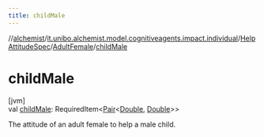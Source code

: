 ```yaml
---
title: childMale
---
```

//[alchemist](../../../../index.html)/[it.unibo.alchemist.model.cognitiveagents.impact.individual](../../index.html)/[HelpAttitudeSpec](../index.html)/[AdultFemale](index.html)/[childMale](child-male.html)



# childMale



[jvm]\
val [childMale](child-male.html): RequiredItem<[Pair](https://kotlinlang.org/api/latest/jvm/stdlib/kotlin/-pair/index.html)<[Double](https://kotlinlang.org/api/latest/jvm/stdlib/kotlin/-double/index.html), [Double](https://kotlinlang.org/api/latest/jvm/stdlib/kotlin/-double/index.html)>>



The attitude of an adult female to help a male child.




